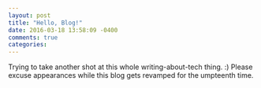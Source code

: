```yaml
---
layout: post
title: "Hello, Blog!"
date: 2016-03-18 13:58:09 -0400
comments: true
categories:
---
```


Trying to take another shot at this whole writing-about-tech thing.  :)  Please excuse appearances while this blog gets
revamped for the umpteenth time.
